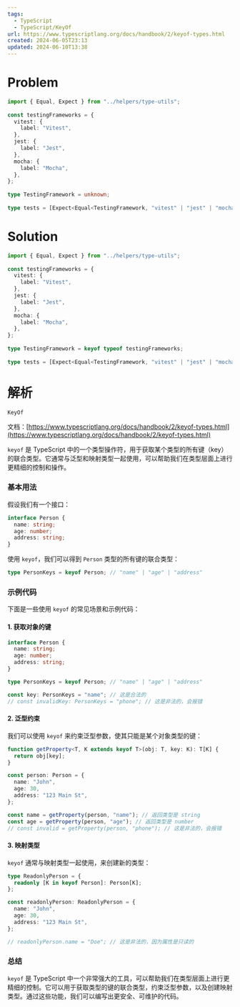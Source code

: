 ```yaml
---
tags:
  - TypeScript
  - TypeScript/KeyOf
url: https://www.typescriptlang.org/docs/handbook/2/keyof-types.html
created: 2024-06-05T23:13
updated: 2024-06-10T13:38
---
```

# Problem

```ts file:problem 
import { Equal, Expect } from "../helpers/type-utils";  
  
const testingFrameworks = {  
  vitest: {  
    label: "Vitest",  
  },  
  jest: {  
    label: "Jest",  
  },  
  mocha: {  
    label: "Mocha",  
  },  
};  
  
type TestingFramework = unknown;  
  
type tests = [Expect<Equal<TestingFramework, "vitest" | "jest" | "mocha">>];
```

# Solution

```ts file:solution fold
import { Equal, Expect } from "../helpers/type-utils";  
  
const testingFrameworks = {  
  vitest: {  
    label: "Vitest",  
  },  
  jest: {  
    label: "Jest",  
  },  
  mocha: {  
    label: "Mocha",  
  },  
};  
  
type TestingFramework = keyof typeof testingFrameworks;  
  
type tests = [Expect<Equal<TestingFramework, "vitest" | "jest" | "mocha">>];
```

# 解析

`KeyOf`

文档：[https://www.typescriptlang.org/docs/handbook/2/keyof-types.html](https://www.typescriptlang.org/docs/handbook/2/keyof-types.html)

`keyof` 是 TypeScript 中的一个类型操作符，用于获取某个类型的所有键（key）的联合类型。它通常与泛型和映射类型一起使用，可以帮助我们在类型层面上进行更精细的控制和操作。

### 基本用法

假设我们有一个接口：

```typescript
interface Person {
  name: string;
  age: number;
  address: string;
}
```

使用 `keyof`，我们可以得到 `Person` 类型的所有键的联合类型：

```typescript
type PersonKeys = keyof Person; // "name" | "age" | "address"
```

### 示例代码

下面是一些使用 `keyof` 的常见场景和示例代码：

#### 1. 获取对象的键

```typescript
interface Person {
  name: string;
  age: number;
  address: string;
}

type PersonKeys = keyof Person; // "name" | "age" | "address"

const key: PersonKeys = "name"; // 这是合法的
// const invalidKey: PersonKeys = "phone"; // 这是非法的，会报错
```

#### 2. 泛型约束

我们可以使用 `keyof` 来约束泛型参数，使其只能是某个对象类型的键：

```typescript
function getProperty<T, K extends keyof T>(obj: T, key: K): T[K] {
  return obj[key];
}

const person: Person = {
  name: "John",
  age: 30,
  address: "123 Main St",
};

const name = getProperty(person, "name"); // 返回类型是 string
const age = getProperty(person, "age"); // 返回类型是 number
// const invalid = getProperty(person, "phone"); // 这是非法的，会报错
```

#### 3. 映射类型

`keyof` 通常与映射类型一起使用，来创建新的类型：

```typescript
type ReadonlyPerson = {
  readonly [K in keyof Person]: Person[K];
};

const readonlyPerson: ReadonlyPerson = {
  name: "John",
  age: 30,
  address: "123 Main St",
};

// readonlyPerson.name = "Doe"; // 这是非法的，因为属性是只读的
```

### 总结

`keyof` 是 TypeScript 中一个非常强大的工具，可以帮助我们在类型层面上进行更精细的控制。它可以用于获取类型的键的联合类型，约束泛型参数，以及创建映射类型。通过这些功能，我们可以编写出更安全、可维护的代码。
